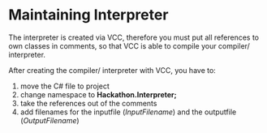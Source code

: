 # Maintaining Interpreter

The interpreter is created via VCC, therefore you must put all references to own classes in comments, so that VCC is able to compile your compiler/ interpreter.

After creating the compiler/ interpreter with VCC, you have to:
1. move the C# file to project
1. change namespace to **Hackathon.Interpreter;**
2. take the references out of the comments
3. add filenames for the inputfile (*InputFilename*) and the outputfile (*OutputFilename*)
